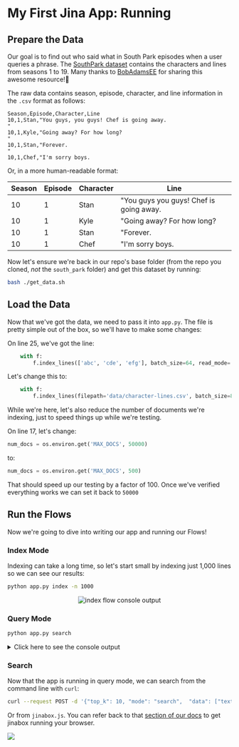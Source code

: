 # My First Jina App: Running

## Prepare the Data

Our goal is to find out who said what in South Park episodes when a user queries a phrase. The [SouthPark dataset](https://github.com/BobAdamsEE/SouthParkData/) contains the characters and lines from seasons 1 to 19. Many thanks to [BobAdamsEE](https://github.com/BobAdamsEE) for sharing this awesome resource!👏

The raw data contains season, episode, character, and line information in the `.csv` format as follows:

```
Season,Episode,Character,Line
10,1,Stan,"You guys, you guys! Chef is going away.
"
10,1,Kyle,"Going away? For how long?
"
10,1,Stan,"Forever.
"
10,1,Chef,"I'm sorry boys.
```

Or, in a more human-readable format:

| Season | Episode | Character | Line                                    | 
| ---    | ---     | ---       | ---                                     | 
| 10     | 1       | Stan      | "You guys you guys! Chef is going away. | 
| 10     | 1       | Kyle      | "Going away? For how long?              | 
| 10     | 1       | Stan      | "Forever.                               | 
| 10     | 1       | Chef      | "I'm sorry boys.                        | 

Now let's ensure we're back in our repo's base folder (from the repo you cloned, *not* the `south_park` folder) and get this dataset by running:

```bash
bash ./get_data.sh
```

## Load the Data

Now that we've got the data, we need to pass it into `app.py`. The file is pretty simple out of the box, so we'll have to make some changes:

On line 25, we've got the line:

```python
    with f:
        f.index_lines(['abc', 'cde', 'efg'], batch_size=64, read_mode='rb', size=num_docs)
```

Let's change this to:

```python
    with f:
        f.index_lines(filepath='data/character-lines.csv', batch_size=8, read_mode='r', size=num_docs)
```

While we're here, let's also reduce the number of documents we're indexing, just to speed things up while we're testing.

On line 17, let's change:

```python
num_docs = os.environ.get('MAX_DOCS', 50000)
```

to:

```python
num_docs = os.environ.get('MAX_DOCS', 500)
```

That should speed up our testing by a factor of 100. Once we've verified everything works we can set it back to `50000`

## Run the Flows

Now we're going to dive into writing our app and running our Flows!

### Index Mode

Indexing can take a long time, so let's start small by indexing just 1,000 lines so we can see our results:

```bash
python app.py index -n 1000
```

<p align="center">
  <img src=".github/index-demo.png?raw=true" alt="index flow console output">
</p>

</details>

### Query Mode

```bash
python app.py search
```

<details>
<summary>Click here to see the console output</summary>

<p align="center">
  <img src=".github/query-demo.png?raw=true" alt="query flow console output">
</p>

</details>

### Search

Now that the app is running in query mode, we can search from the command line with `curl`:

```bash
curl --request POST -d '{"top_k": 10, "mode": "search",  "data": ["text:hey, dude"]}' -H 'Content-Type: application/json' 'http://0.0.0.0:45678/api/search'
```

Or from `jinabox.js`. You can refer back to that [section of our docs](./section_1.md) to get jinabox running your browser.

![](https://raw.githubusercontent.com/jina-ai/jinabox.js/master/.github/jinabox.gif)

